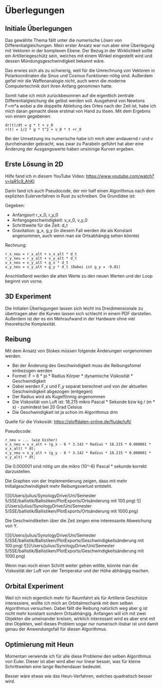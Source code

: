 # Überlegungen


## Initiale Überlegungen

Das gewählte Thema fällt unter die numerische Lösen von Differentialgleichungen.
Mein erster Ansatz war nun aber eine Überlegung mit Vektoren in der komplexen Ebene.
Der Bezug in der Wirklichkeit sollte ein Artilleriegeschütz sein, welches mit einem Winkel eingestellt wird 
und dessen Mündungsgeschwindigkeit bekannt wäre.

Das erwies sich als zu schwierig, weil für die Umrechnung von Vektoren in Polarkoordinaten die Sinus und 
Cosinus Funktionen nötig sind. Außerdem gefiel mir die Waffenanalogie nicht, auch wenn die moderne Computertechnik 
dort ihren Anfang genommen hatte.

Somit habe ich mich zurückbesonnen auf die eigentlich zentrale Differentialgleichung die gelöst werden soll.
Ausgehend von Newtons F=m*a wobei a die doppelte Ableitung des Ortes nach der Zeit ist, habe ich mich daran gemacht 
diese erstmal von Hand zu lösen. Mit dem Ergebnis von einem gegebenen:

```
dr(t)/dt = g * t + v_0
r(t) = 1/2 * g * t^2 + v_0 * t +r_0
```

Bei der Umsetzung ins numerische habe ich mich aber andauernd r und v durcheinander gebracht, was zwar zu 
Parabeln geführt hat aber eine Änderung der Ausgangswerte haben unsinnige Kurven ergeben.


## Erste Lösung in 2D

Hilfe fand ich in diesem YouTube Video: https://www.youtube.com/watch?v=IaR1c9_AhKI

Darin fand ich auch Pseudocode, der mir half einen Algorithmus nach dem expliziten Eulerverfahren in Rust zu schreiben.
Die Grundidee ist:

Gegeben:
- Anfangsort r_x_0, r_y_0
- Anfangsgeschwindigkeit: v_x_0, v_y_0
- Schrittweite für die Zeit: d_t
- Gravitation: g_x, g_y (in diesem Fall werden die als Konstant angenommen, auch wenn man sie Ortsabhängig sehen könnte)

Rechnung:
```
r_x_neu = r_x_alt + v_x_alt * d_t
r_y_neu = r_y_alt + v_y_alt * d_t
v_x_neu = v_y_alt + g_x * d_t
v_y_neu = v_y_alt + g_y * d_t (Dabei ist g_y = -9.81)
```
Anschließend werden die alten Werte zu den neuen Werten und der Loop beginnt von vorne.


## 3D Experiment

Die Initialen Überlegungen lassen sich leicht ins Dreidimensionale zu übertragen aber die Kurven lassen sich
schlecht in einem PDF darstellen.
Außerdem ist der es ein Mehraufwand in der Hardware ohne viel theoretische Komplexität.


## Reibung

Mit dem Ansatz von Stokes müssen folgende Änderungen vorgenommen werden.
- Bei der Änderung des Geschwindigkeit muss die Reibungsfomel einbezogen werden
- Formel: F = 6 * pi * Radius Körper * dynamische Viskosität * Geschwindigkeit 
- Dabei werden F_x und F_y separat berechnet und von der aktuellen Geschwindigkeit abgezogen (entgegen)
- Der Radius wird als Kugelförmig angenommen
- Die Viskosität von Luft ist: 18,215 mikro Pascal * Sekunde bzw kg / (m * s) - zumindest bei 20 Grad Celsius
- Die Geschwindigkeit ist ja schon im Algorithmus drin

Quelle für die Viskosiät: https://stoffdaten-online.de/fluide/luft/

Pseudocode:
```
r_neu = ... (wie bisher)
v_x_neu = v_x_alt + (g_x - 6 * 3.142 * Radius * 18.215 * 0.000001 * v_x_alt) * dt;
v_y_neu = v_y_alt + (g_y - 6 * 3.142 * Radius * 18.215 * 0.000001 * v_y_alt) * dt;
```

Die 0.000001 sind nötig um die mikro (10^-6) Pascal * sekunde korrekt darzustellen.

Die Graphen von der Implementierung zeigen, dass mit mehr Initialgeschwindigkeit mehr Reibungsverlust entsteht.

![](/Users/julius/SynologyDrive/Uni/Semester 5/SSE/ballistik/Ballistiken/PlotExports/Ortsänderung mit 100.png)
![](/Users/julius/SynologyDrive/Uni/Semester 5/SSE/ballistik/Ballistiken/PlotExports/Ortsänderung mit 1000.png)

Die Geschwindikeiten über die Zeit zeigen eine interessante Abweichung von Y.

![](/Users/julius/SynologyDrive/Uni/Semester 5/SSE/ballistik/Ballistiken/PlotExports/Geschwindigkeitsänderung mit 100.png)
![](/Users/julius/SynologyDrive/Uni/Semester 5/SSE/ballistik/Ballistiken/PlotExports/Geschwindigkeitsänderung mit 1000.png)

Wenn man noch einen Schritt weiter gehen wöllte, könnte man die Viskosität der Luft von der
Temperatur und der Höhe abhängig machen.


## Orbital Experiment

Weil ich mich eigentlich mehr für Raumfahrt als für Artillerie Geschütze interessiere, wollte ich mich
an Orbitalmechanik mit dem selben Algorithmus versuchen.
Dabei fällt die Reibung natürlich weg aber g ist nicht mehr konstant sondern Ortsabhängig.
Anfangen will ich mit zwei Objekten die umeinander kreisen, wirklich interessant wird es aber erst mit drei 
Objekten, weil dieses Problem sogar nur numerisch lösbar ist und damit genau der Anwendungsfall für diesen Algorithmus.


## Optimierung mit Heun

Momentan verwende ich für alle diese Probleme den selben Algorithmus von Euler. Dieser ist aber wird aber nur linear 
besser, was für kleine Schrittweiten eine lange Rechendauer bedeutet.

Besser wäre etwas wie das Heun-Verfahren, welches quadratisch besser wird.